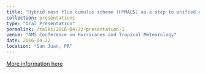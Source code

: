 ```yaml
---
title: "Hybrid mass flux cumulus scheme (HYMACS) as a step to unified cumulus parameterization and its application to tropical cyclone intensity prediction"
collection: presentations
type: "Oral Presentation"
permalink: /talks/2016-04-22-presentation-1
venue: "AMS Conference on Hurricanes and Tropical Meteorology"
date: 2016-04-22
location: "San Juan, PR"
---
```


[More information here](https://ams.confex.com/ams/32Hurr/webprogram/Paper292491.html)
